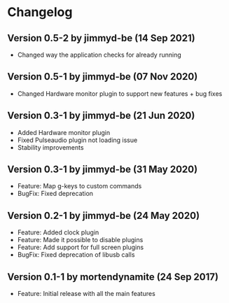 # Changelog

## Version 0.5-2 by jimmyd-be (14 Sep 2021)

* Changed way the application checks for already running

## Version 0.5-1 by jimmyd-be (07 Nov 2020)

* Changed Hardware monitor plugin to support new features + bug fixes

## Version 0.3-1 by jimmyd-be (21 Jun 2020)

* Added Hardware monitor plugin
* Fixed Pulseaudio plugin not loading issue
* Stability improvements

## Version 0.3-1 by jimmyd-be (31 May 2020)

* Feature: Map g-keys to custom commands
* BugFix: Fixed deprecation

## Version 0.2-1 by jimmyd-be (24 May 2020)

* Feature: Added clock plugin
* Feature: Made it possible to disable plugins
* Feature: Add support for full screen plugins
* BugFix: Fixed deprecation of libusb calls

## Version 0.1-1 by mortendynamite (24 Sep 2017)

* Feature: Initial release with all the main features
